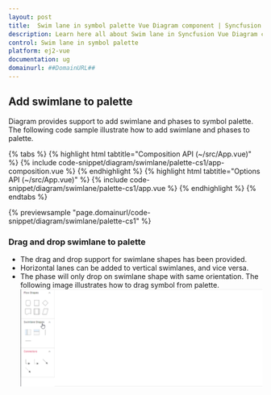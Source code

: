 ```yaml
---
layout: post
title:  Swim lane in symbol palette Vue Diagram component | Syncfusion
description: Learn here all about Swim lane in Syncfusion Vue Diagram component of Syncfusion Essential JS 2 and more.
control: Swim lane in symbol palette 
platform: ej2-vue
documentation: ug
domainurl: ##DomainURL##
---
```


## Add swimlane to palette

Diagram provides support to add swimlane and phases to symbol palette. The following code sample illustrate how to add swimlane and phases to palette.

{% tabs %}
{% highlight html tabtitle="Composition API (~/src/App.vue)" %}
{% include code-snippet/diagram/swimlane/palette-cs1/app-composition.vue %}
{% endhighlight %}
{% highlight html tabtitle="Options API (~/src/App.vue)" %}
{% include code-snippet/diagram/swimlane/palette-cs1/app.vue %}
{% endhighlight %}
{% endtabs %}
        
{% previewsample "page.domainurl/code-snippet/diagram/swimlane/palette-cs1" %}

### Drag and drop swimlane to palette

* The drag and drop support for swimlane shapes has been provided.
* Horizontal lanes can be added to vertical swimlanes, and vice versa.
* The phase will only drop on swimlane shape with same orientation. The following image illustrates how to drag symbol from palette.
![Drag Symbol from Palette](images/swimlane-drag-dropGif.gif)
